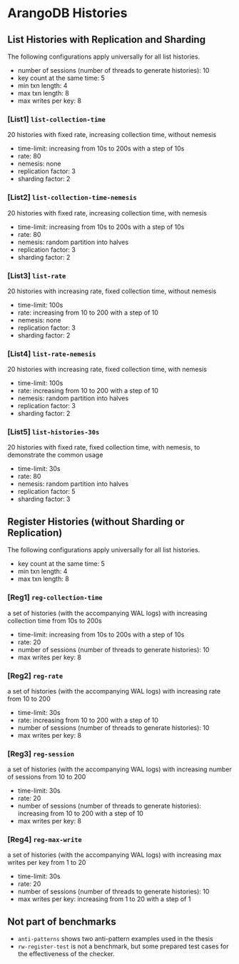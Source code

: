 # ArangoDB Histories

## List Histories with Replication and Sharding

The following configurations apply universally for all list histories.

- number of sessions (number of threads to generate histories): 10
- key count at the same time: 5
- min txn length: 4
- max txn length: 8
- max writes per key: 8

### [List1] `list-collection-time`

20 histories with fixed rate, increasing collection time, without nemesis

- time-limit: increasing from 10s to 200s with a step of 10s
- rate: 80
- nemesis: none
- replication factor: 3
- sharding factor: 2

### [List2] `list-collection-time-nemesis`

20 histories with fixed rate, increasing collection time, with nemesis

- time-limit: increasing from 10s to 200s with a step of 10s
- rate: 80
- nemesis: random partition into halves
- replication factor: 3
- sharding factor: 2

### [List3] `list-rate`

20 histories with increasing rate, fixed collection time, without nemesis

- time-limit: 100s
- rate: increasing from 10 to 200 with a step of 10
- nemesis: none
- replication factor: 3
- sharding factor: 2

### [List4] `list-rate-nemesis`

20 histories with increasing rate, fixed collection time, with nemesis

- time-limit: 100s
- rate: increasing from 10 to 200 with a step of 10
- nemesis: random partition into halves
- replication factor: 3
- sharding factor: 2

### [List5] `list-histories-30s`

20 histories with fixed rate, fixed collection time, with nemesis, to demonstrate the common usage

- time-limit: 30s
- rate: 80
- nemesis: random partition into halves
- replication factor: 5
- sharding factor: 3

## Register Histories (without Sharding or Replication)

The following configurations apply universally for all list histories.

- key count at the same time: 5
- min txn length: 4
- max txn length: 8

### [Reg1] `reg-collection-time`

a set of histories (with the accompanying WAL logs) with increasing collection time from 10s to 200s

- time-limit: increasing from 10s to 200s with a step of 10s
- rate: 20
- number of sessions (number of threads to generate histories): 10
- max writes per key: 8

### [Reg2] `reg-rate`

a set of histories (with the accompanying WAL logs) with increasing rate from 10 to 200

- time-limit: 30s
- rate: increasing from 10 to 200 with a step of 10
- number of sessions (number of threads to generate histories): 10
- max writes per key: 8

### [Reg3] `reg-session`

a set of histories (with the accompanying WAL logs) with increasing number of sessions from 10 to 200

- time-limit: 30s
- rate: 20
- number of sessions (number of threads to generate histories): increasing from 10 to 200 with a step of 10
- max writes per key: 8

### [Reg4] `reg-max-write`

a set of histories (with the accompanying WAL logs) with increasing max writes per key from 1 to 20

- time-limit: 30s
- rate: 20
- number of sessions (number of threads to generate histories): 10
- max writes per key: increasing from 1 to 20 with a step of 1

## Not part of benchmarks

- `anti-patterns` shows two anti-pattern examples used in the thesis
- `rw-register-test` is not a benchmark, but some prepared test cases for the effectiveness of the checker.
